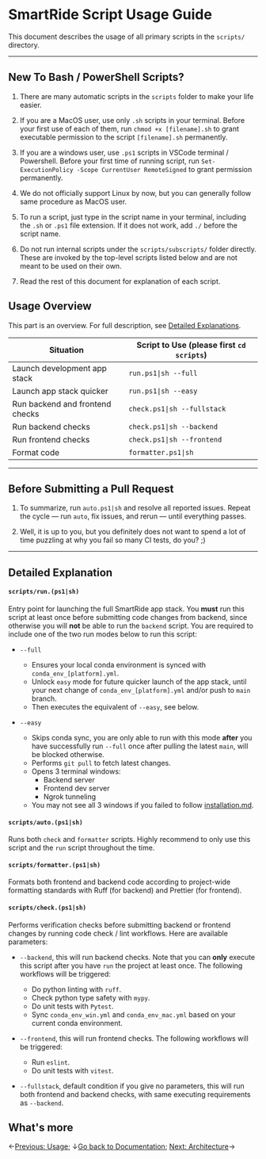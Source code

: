 # SmartRide Script Usage Guide

This document describes the usage of all primary scripts in the `scripts/` directory.

---

## New To Bash / PowerShell Scripts?

1. There are many automatic scripts in the `scripts` folder to make your life easier.

2. If you are a MacOS user, use only `.sh` scripts in your terminal. Before your first use of each of them, run `chmod +x [filename].sh` to grant executable permission to the script `[filename].sh` permanently.

3. If you are a windows user, use `.ps1` scripts in VSCode terminal / Powershell. Before your first time of running script, run `Set-ExecutionPolicy -Scope CurrentUser RemoteSigned` to grant permission permanently.

4. We do not officially support Linux by now, but you can generally follow same procedure as MacOS user.

5. To run a script, just type in the script name in your terminal, including the `.sh` or `.ps1` file extension. If it does not work, add `./` before the script name.

6. Do not run internal scripts under the `scripts/subscripts/` folder directly. These are invoked by the top-level scripts listed below and are not meant to be used on their own.

7. Read the rest of this document for explanation of each script.

## Usage Overview

This part is an overview. For full description, see [Detailed Explanations](#detailed-explanations).

| Situation                       | Script to Use (please first `cd scripts`) |
| ------------------------------- | ----------------------------------------- |
| Launch development app stack    | `run.ps1\|sh --full`                      |
| Launch app stack quicker        | `run.ps1\|sh --easy`                      |
| Run backend and frontend checks | `check.ps1\|sh --fullstack`               |
| Run backend checks              | `check.ps1\|sh --backend`                 |
| Run frontend checks             | `check.ps1\|sh --frontend`                |
| Format code                     | `formatter.ps1\|sh`                       |

---

## Before Submitting a Pull Request

1. To summarize, run `auto.ps1|sh` and resolve all reported issues. Repeat the cycle — run `auto`, fix issues, and rerun — until everything passes.

2. Well, it is up to you, but you definitely does not want to spend a lot of time puzzling at why you fail so many CI tests, do you? ;)

---

## Detailed Explanation

#### `scripts/run.(ps1|sh)`

Entry point for launching the full SmartRide app stack. You **must** run this script at least once before submitting code changes from backend, since otherwise you will **not** be able to run the `backend` script. You are required to include one of the two run modes below to run this script:

- `--full`

  - Ensures your local conda environment is synced with `conda_env_[platform].yml`.
  - Unlock `easy` mode for future quicker launch of the app stack, until your next change of `conda_env_[platform].yml` and/or push to `main` branch.
  - Then executes the equivalent of `--easy`, see below.

- `--easy`
  - Skips conda sync, you are only able to run with this mode **after** you have successfully run `--full` once after pulling the latest `main`, will be blocked otherwise.
  - Performs `git pull` to fetch latest changes.
  - Opens 3 terminal windows:
    - Backend server
    - Frontend dev server
    - Ngrok tunneling
  - You may not see all 3 windows if you failed to follow [installation.md](installation.md).

#### `scripts/auto.(ps1|sh)`

Runs both `check` and `formatter` scripts. Highly recommend to only use this script and the `run` script throughout the time.

#### `scripts/formatter.(ps1|sh)`

Formats both frontend and backend code according to project-wide formatting standards with Ruff (for backend) and Prettier (for frontend).

#### `scripts/check.(ps1|sh)`

Performs verification checks before submitting backend or frontend changes by running code check / lint workflows. Here are available parameters:

- `--backend`, this will run backend checks. Note that you can **only** execute this script after you have `run` the project at least once. The following workflows will be triggered:

  - Do python linting with `ruff`.
  - Check python type safety with `mypy`.
  - Do unit tests with `Pytest`.
  - Sync `conda_env_win.yml` and `conda_env_mac.yml` based on your current conda environment.

- `--frontend`, this will run frontend checks. The following workflows will be triggered:

  - Run `eslint`.
  - Do unit tests with `vitest`.

- `--fullstack`, default condition if you give no parameters, this will run both frontend and backend checks, with same executing requirements as `--backend`.

## What's more

←[Previous: Usage](usage.md); ↓[Go back to Documentation](./README.md); [Next: Architecture](architecture.md)→
